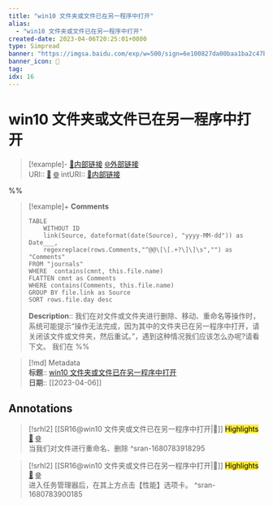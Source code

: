 ```yaml
---
title: "win10 文件夹或文件已在另一程序中打开"
alias: 
  - "win10 文件夹或文件已在另一程序中打开"
created-date: 2023-04-06T20:25:01+0800
type: Simpread
banner: "https://imgsa.baidu.com/exp/w=500/sign=6e100827da00baa1ba2c47bb7711b9b1/d833c895d143ad4b203e830b89025aafa50f06ed.jpg "
banner_icon: 🔖
tag: 
idx: 16
---
```


# win10 文件夹或文件已在另一程序中打开

> [!example]- [🧷内部链接](<http://localhost:7026/unread/16>) [🌐外部链接](<https://www.cnblogs.com/cuihongyu3503319/p/11004467.html>)    
> URI:: [🧷](<http://localhost:7026/unread/16>) [🌐](<https://www.cnblogs.com/cuihongyu3503319/p/11004467.html>) 
> intURI:: [🧷内部链接](<http://localhost:7026/reading/16>)

%%
> [!example]+ **Comments**  
> ```dataview
> TABLE 
>     WITHOUT ID
>     link(Source, dateformat(date(Source), "yyyy-MM-dd")) as Date___, 
>     regexreplace(rows.Comments,"^@@\[\[.+?\]\]\s","") as "Comments"
> FROM "journals"
> WHERE  contains(cmnt, this.file.name)
> FLATTEN cmnt as Comments
> WHERE contains(Comments, this.file.name)
> GROUP BY file.link as Source
> SORT rows.file.day desc
> ```
>  **Description**:: 我们在对文件或文件夹进行删除、移动、重命名等操作时，系统可能提示“操作无法完成，因为其中的文件夹已在另一程序中打开，请关闭该文件或文件夹，然后重试。”，遇到这种情况我们应该怎么办呢?请看下文。 我们在
%%

> [!md] Metadata  
> **标题**:: [win10 文件夹或文件已在另一程序中打开](https://www.cnblogs.com/cuihongyu3503319/p/11004467.html)  
> **日期**:: [[2023-04-06]]  

## Annotations


> [!srhl2] [[SR16@win10 文件夹或文件已在另一程序中打开|📄]] <mark style="background-color: #ffeb3b">Highlights</mark> [🧷](<http://localhost:7026/unread/16#id=1680783918295>) [🌐](<http://localhost:7026/reading/16#id=1680783918295>)   
> 当我们对文件进行重命名、删除
> ^sran-1680783918295
 
> [!srhl2] [[SR16@win10 文件夹或文件已在另一程序中打开|📄]] <mark style="background-color: #ffeb3b">Highlights</mark> [🧷](<http://localhost:7026/unread/16#id=1680783900185>) [🌐](<http://localhost:7026/reading/16#id=1680783900185>)   
> 进入任务管理器后，在其上方点击【性能】选项卡。
> ^sran-1680783900185
 
 